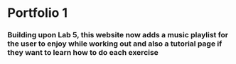
<h1>Portfolio 1</h1>
 <h3>Building upon Lab 5, this website now adds a music playlist for the user to enjoy while working out and also a tutorial page if they want to learn how to do each exercise</h3>
 
